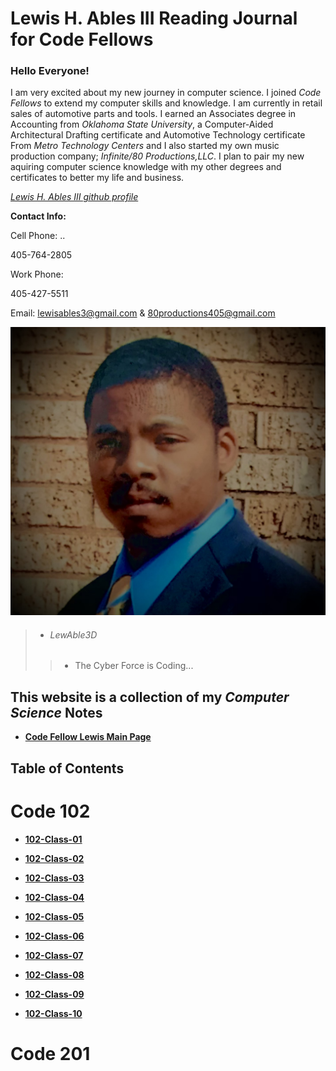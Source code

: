 # Lewis H. Ables III Reading Journal for Code Fellows

### Hello Everyone!

I am very excited about my new journey in computer science. I joined _Code Fellows_ to extend my computer skills and knowledge. 
I am currently in retail sales of automotive parts and tools. I earned an Associates degree in Accounting from _Oklahoma State University_, a Computer-Aided Architectural Drafting certificate and Automotive Technology certificate From _Metro Technology Centers_ and I also started my own music production company; _Infinite/80 Productions,LLC_. I plan to pair my new aquiring computer science knowledge with my other degrees and certificates to better my life and business.

*[Lewis H. Ables III github profile](https://github.com/Lewable3d)*

 **Contact Info:**
 
 Cell Phone: 
 ..
 
 405-764-2805

 Work Phone: 
 
 405-427-5511
 
 Email:  lewisables3@gmail.com & 80productions405@gmail.com

 ![Lewis H. Ables III](IMG_3999.jpg)

> * ###### *LewAble3D*
>
> > * The Cyber Force is Coding...

## This website is a collection of my *Computer Science* Notes

- **[Code Fellow Lewis Main Page](https://lewable3d.github.io/Reading-Notes/)**

## Table of Contents

# Code 102

- **[102-Class-01](https://lewable3d.github.io/Reading-Notes/Class%2001)**

- **[102-Class-02](https://lewable3d.github.io/Reading-Notes/Class%2002)**

- **[102-Class-03](https://lewable3d.github.io/Reading-Notes/Class%2003)**

- **[102-Class-04](https://lewable3d.github.io/Reading-Notes/Class%2004)** 

- **[102-Class-05](https://lewable3d.github.io/Reading-Notes/Class%2005)**


- **[102-Class-06](https://lewable3d.github.io/Reading-Notes/Class%2006)**

- **[102-Class-07](https://lewable3d.github.io/Reading-Notes/Class%2007)**

- **[102-Class-08](https://lewable3d.github.io/Reading-Notes/Class%2008)**

- **[102-Class-09](https://lewable3d.github.io/Reading-Notes/Class%2009)**

- **[102-Class-10](https://lewable3d.github.io/Reading-Notes/Class%2010)**

# Code 201





